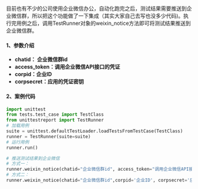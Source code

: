 # 

​	目前也有不少的公司使用企业微信办公，自动化跑完之后，测试结果需要推送到企业微信群，所以把这个功能做了一下集成（其实大家自己去写也没多少代码)。执行完用例之后，调用TestRunner对象的weixin_notice方法即可将测试结果推送到企业微信群。

#### 1、参数介绍

- **chatid： 企业微信群id**
- **access_token：调用企业微信API接口的凭证**
- **corpid：企业ID**
- **corpsecret：应用的凭证密钥**



#### 2、案例代码

```python
import unittest
from tests.test_case import TestClass
from unittestreport import TestRunner
# 加载用例
suite = unittest.defaultTestLoader.loadTestsFromTestCase(TestClass)
runner = TestRunner(suite=suite)
# 运行用例
runner.run()

# 推送测试结果到企业微信
# 方式一：
runner.weixin_notice(chatid="企业微信群id", access_token="调用企业微信API接口的凭证")
# 方式二：
runner.weixin_notice(chatid="企业微信群id",corpid='企业ID', corpsecret='应用的凭证密钥')
```

